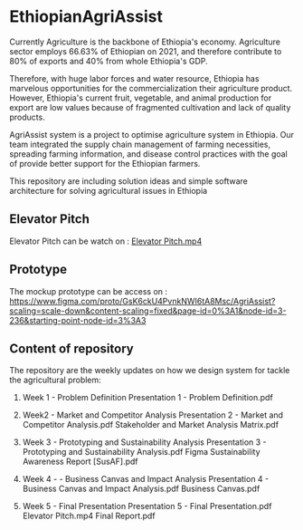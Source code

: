 # EthiopianAgriAssist

Currently Agriculture is the backbone of Ethiopia's economy. 
Agriculture sector employs 66.63% of Ethiopian on 2021, 
and therefore contribute to 80% of exports and 40% from whole Ethiopia's GDP. 

Therefore, with huge labor forces and water resource, 
Ethiopia has marvelous opportunities for the commercialization their agriculture product. 
However, Ethiopia's current fruit, vegetable, and animal production for export are low values 
because of fragmented cultivation and lack of quality products. 

AgriAssist system is a project to optimise agriculture system in Ethiopia. 
Our team integrated the supply chain management of farming necessities, 
spreading farming information, and disease control practices 
with the goal of provide better support for the Ethiopian farmers.

This repository are including solution ideas and simple software architecture for solving agricultural issues in Ethiopia



## Elevator Pitch

Elevator Pitch can be watch on : [Elevator Pitch.mp4](https://youtu.be/pyfHbCiN6Zc)



## Prototype

The mockup prototype can be access on : https://www.figma.com/proto/GsK6ckU4PvnkNWI6tA8Msc/AgriAssist?scaling=scale-down&content-scaling=fixed&page-id=0%3A1&node-id=3-236&starting-point-node-id=3%3A3



## Content of repository

The repository are the weekly updates on how we design system for tackle the agricultural problem:
1. Week 1 - Problem Definition 
Presentation 1 - Problem Definition.pdf

2. Week2 - Market and Competitor Analysis
Presentation 2 - Market and Competitor Analysis.pdf
Stakeholder and Market Analysis Matrix.pdf

3. Week 3 - Prototyping and Sustainability Analysis
Presentation 3 - Prototyping and Sustainability Analysis.pdf
Figma
Sustainability Awareness Report [SusAF].pdf

4. Week 4 - - Business Canvas and Impact Analysis
Presentation 4 - Business Canvas and Impact Analysis.pdf
Business Canvas.pdf

5. Week 5 - Final Presentation
Presentation 5 - Final Presentation.pdf
Elevator Pitch.mp4
Final Report.pdf
